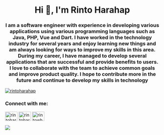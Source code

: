 <h1 align="center">Hi 👋, I'm Rinto Harahap</h1>
<h3 align="center">I am a software engineer with experience in developing various applications using various programming languages ​​such as Java, PHP, Vue and Dart. I have worked in the technology industry for several years and enjoy learning new things and am always looking for ways to improve my skills in this area. During my career, I have managed to develop several applications that are successful and provide benefits to users. I love to collaborate with the team to achieve common goals and improve product quality. I hope to contribute more in the future and continue to develop my skills in technology</h3>

<p align="left"> <a href="https://twitter.com/rintowh_" target="blank"><img src="https://img.shields.io/twitter/follow/rintowh_?logo=twitter&style=for-the-badge" alt="rintoharahap" /></a> </p>

<h3 align="left">Connect with me:</h3>
<p align="left">
<a href="https://twitter.com/rintowh_" target="blank"><img align="center" src="https://raw.githubusercontent.com/rahuldkjain/github-profile-readme-generator/master/src/images/icons/Social/twitter.svg" alt="rintoharahap" height="30" width="40" /></a>
<a href="https://linkedin.com/in/rintoharahap" target="blank"><img align="center" src="https://raw.githubusercontent.com/rahuldkjain/github-profile-readme-generator/master/src/images/icons/Social/linked-in-alt.svg" alt="rintoharahap" height="30" width="40" /></a>
<a href="https://instagram.com/rinto__h" target="blank"><img align="center" src="https://raw.githubusercontent.com/rahuldkjain/github-profile-readme-generator/master/src/images/icons/Social/instagram.svg" alt="rintowh__" height="30" width="40" /></a>
</p>



<a href="https://github.com/rintocode/github-readme-stats">
  <img align="left" src="https://github-readme-stats.vercel.app/api/pin/?username=rintocode&repo=github-readme-stats" />
</a>

